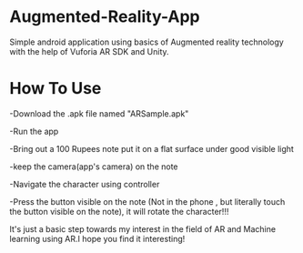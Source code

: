# Augmented-Reality-App

Simple android application using basics of Augmented reality technology with the help of Vuforia AR SDK and Unity. 


# How To Use 

-Download the .apk file named "ARSample.apk"

-Run the app

-Bring out a 100 Rupees note put it on a flat surface under good visible light

-keep the camera(app's camera) on the note

-Navigate the character using controller

-Press the button visible on the note (Not in the phone , but literally touch the button visible on the note), it will rotate the character!!!


It's just a basic step towards my interest in the field of AR and Machine learning using AR.I hope you find it interesting!
